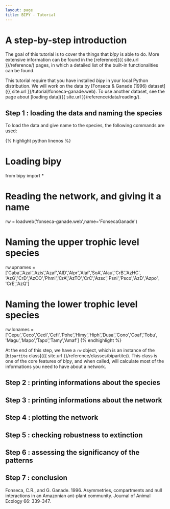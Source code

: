 ```yaml
---
layout: page
title: BIPY - Tutorial
---
```


# A step-by-step introduction

The goal of this tutorial is to cover the things that *bipy* is able to do. More extensive information can be found in the [reference]({{ site.url }}/reference/) pages, in which a detailed list of the built-in functionalities can be found.

This tutorial require that you have installed *bipy* in your local Python distribution. We will work on the data by [Fonseca & Ganade (1996) dataset]({{ site.url }}/tutorial/fonseca-ganade.web). To use another dataset, see the page about [loading data]({{ site.url }}/reference/data/reading/).

## Step 1 : loading the data and naming the species

To load the data and give name to the species, the following commands are used:

{% highlight python linenos %}
# Loading bipy
from bipy import *
# Reading the network, and giving it a name
rw = loadweb('fonseca-ganade.web',name='FonsecaGanade')
# Naming the upper trophic level species
rw.upnames = ['Caba','Azal','Azis','Azaf','AlD','Alpr','Alaf','SoA','Alau','CrB','AzHC',
'AzG','CrD','AzCO','Phmi','CrA','AzTO','CrC','Azsc','Psni','Psco','AzD','Azpo',
'CrE','AzQ']
# Naming the lower trophic level species
rw.lonames = ['Cepu','Ceco','Cedi','Cefi','Pohe','Himy','Hiph','Dusa','Cono','Coaf','Tobu',
'Magu','Mapo','Tapo','Tamy','Amaf']
{% endhighlight %}

At the end of this step, we have a `rw` object, which is an instance of the [`bipartite` class]({{ site.url }}/reference/classes/bipartite/). This class is one of the core features of *bipy*, and when called, will calculate most of the informations you need to have about a network.

## Step 2 : printing informations about the species

## Step 3 : printing informations about the network

## Step 4 : plotting the network

## Step 5 : checking robustness to extinction

## Step 6 : assessing the significancy of the patterns

## Step 7 : conclusion

<div class='ref'>Fonseca, C.R., and G. Ganade. 1996. Asymmetries, compartments and null interactions in an Amazonian ant-plant community. Journal of Animal Ecology 66: 339-347.</div>